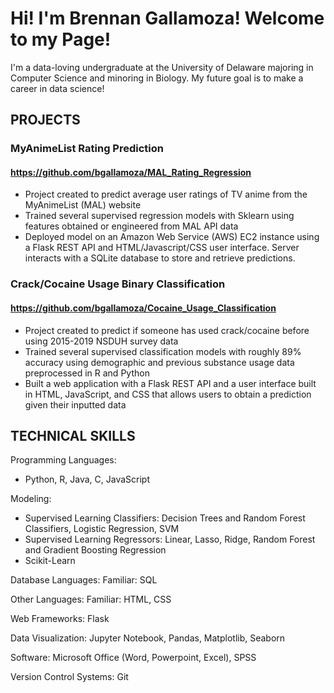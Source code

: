 # Hi! I'm Brennan Gallamoza! Welcome to my Page!

I'm a data-loving undergraduate at the University of Delaware majoring in Computer Science and minoring in Biology. My future goal is to make a career in data science!

## PROJECTS

### **MyAnimeList Rating Prediction**

#### https://github.com/bgallamoza/MAL_Rating_Regression

- Project created to predict average user ratings of TV anime from the MyAnimeList (MAL) website
- Trained several supervised regression models with Sklearn using features obtained or engineered from MAL API data
- Deployed model on an Amazon Web Service (AWS) EC2 instance using a Flask REST API and HTML/Javascript/CSS user interface. Server interacts with a SQLite database to store and retrieve predictions.

### **Crack/Cocaine Usage Binary Classification**

#### https://github.com/bgallamoza/Cocaine_Usage_Classification

- Project created to predict if someone has used crack/cocaine before using 2015-2019 NSDUH survey data
- Trained several supervised classification models with roughly 89% accuracy using demographic and previous substance usage data preprocessed in R and Python
- Built a web application with a Flask REST API and a user interface built in HTML, JavaScript, and CSS that allows users to obtain a prediction given their inputted data

## TECHNICAL SKILLS

Programming Languages: 
- Python, R, Java, C, JavaScript
  
Modeling:
- Supervised Learning Classifiers: Decision Trees and Random Forest Classifiers, Logistic Regression, SVM
- Supervised Learning Regressors: Linear, Lasso, Ridge, Random Forest and Gradient Boosting Regression
- Scikit-Learn

Database Languages: Familiar: SQL

Other Languages: Familiar: HTML,  CSS

Web Frameworks: Flask

Data Visualization: Jupyter Notebook, Pandas, Matplotlib, Seaborn

Software: Microsoft Office (Word, Powerpoint, Excel), SPSS

Version Control Systems: Git


<!---
bgallamoza/bgallamoza is a ✨ special ✨ repository because its `README.md` (this file) appears on your GitHub profile.
You can click the Preview link to take a look at your changes.
--->
